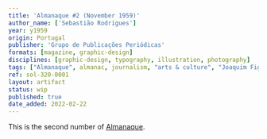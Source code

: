 ```yaml
---
title: 'Almanaque #2 (November 1959)'
author_name: ['Sebastião Rodrigues']
year: y1959
origin: Portugal
publisher: 'Grupo de Publicações Periódicas'
formats: [magazine, graphic-design]
disciplines: [graphic-design, typography, illustration, photography]
tags: ["Almanaque", almanac, journalism, "arts & culture", "Joaquim Figueiredo Magalhães"]
ref: sol-320-0001
layout: artifact
status: wip
published: true
date_added: 2022-02-22
---
```

<p>This is the second number of <a class="text cat-link publisher" href="/tags/almanaque/">Almanaque</a>.</p>
